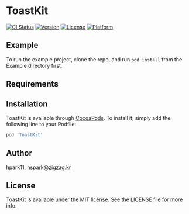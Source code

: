 # ToastKit

[![CI Status](http://img.shields.io/travis/hpark11/ToastKit.svg?style=flat)](https://travis-ci.org/hpark11/ToastKit)
[![Version](https://img.shields.io/cocoapods/v/ToastKit.svg?style=flat)](http://cocoapods.org/pods/ToastKit)
[![License](https://img.shields.io/cocoapods/l/ToastKit.svg?style=flat)](http://cocoapods.org/pods/ToastKit)
[![Platform](https://img.shields.io/cocoapods/p/ToastKit.svg?style=flat)](http://cocoapods.org/pods/ToastKit)

## Example

To run the example project, clone the repo, and run `pod install` from the Example directory first.

## Requirements

## Installation

ToastKit is available through [CocoaPods](http://cocoapods.org). To install
it, simply add the following line to your Podfile:

```ruby
pod 'ToastKit'
```

## Author

hpark11, hspark@zigzag.kr

## License

ToastKit is available under the MIT license. See the LICENSE file for more info.
